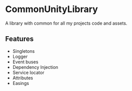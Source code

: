 # CommonUnityLibrary

A library with common for all my projects code and assets.

## Features

* Singletons
* Logger
* Event buses
* Dependency Injection
* Service locator
* Attributes
* Easings